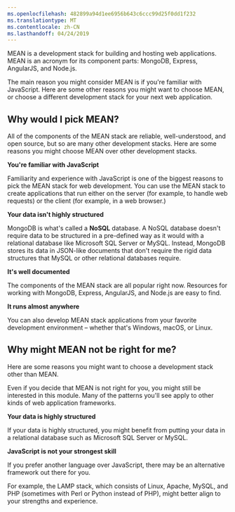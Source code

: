 ```yaml
---
ms.openlocfilehash: 482899a94d1ee6956b643c6ccc99d25f0dd1f232
ms.translationtype: MT
ms.contentlocale: zh-CN
ms.lasthandoff: 04/24/2019
---
```

MEAN is a development stack for building and hosting web applications. MEAN is an acronym for its component parts: MongoDB, Express, AngularJS, and Node.js.

The main reason you might consider MEAN is if you're familiar with JavaScript. Here are some other reasons you might want to choose MEAN, or choose a different development stack for your next web application.

## <a name="why-would-i-pick-mean"></a>Why would I pick MEAN?

All of the components of the MEAN stack are reliable, well-understood, and open source, but so are many other development stacks. Here are some reasons you might choose MEAN over other development stacks.

**You're familiar with JavaScript**

Familiarity and experience with JavaScript is one of the biggest reasons to pick the MEAN stack for web development. You can use the MEAN stack to create applications that run either on the server (for example, to handle web requests) or the client (for example, in a web browser.)

**Your data isn't highly structured**

MongoDB is what's called a **NoSQL** database. A NoSQL database doesn't require data to be structured in a pre-defined way as it would with a relational database like Microsoft SQL Server or MySQL. Instead, MongoDB stores its data in JSON-like documents that don't require the rigid data structures that MySQL or other relational databases require.

**It's well documented**

The components of the MEAN stack are all popular right now. Resources for working with MongoDB, Express, AngularJS, and Node.js are easy to find.

**It runs almost anywhere**

You can also develop MEAN stack applications from your favorite development environment &ndash; whether that's Windows, macOS, or Linux.

## <a name="why-might-mean-not-be-right-for-me"></a>Why might MEAN not be right for me?

Here are some reasons you might want to choose a development stack other than MEAN.

Even if you decide that MEAN is not right for you, you might still be interested in this module. Many of the patterns you'll see apply to other kinds of web application frameworks.

**Your data is highly structured**

If your data is highly structured, you might benefit from putting your data in a relational database such as Microsoft SQL Server or MySQL.

**JavaScript is not your strongest skill**

If you prefer another language over JavaScript, there may be an alternative framework out there for you.

For example, the LAMP stack, which consists of Linux, Apache, MySQL, and PHP (sometimes with Perl or Python instead of PHP), might better align to your strengths and experience.